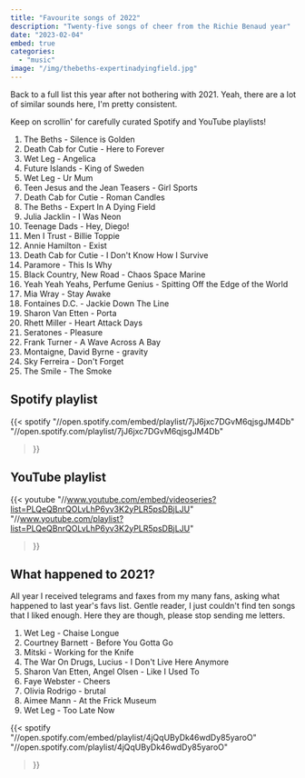 ```yaml
---
title: "Favourite songs of 2022"
description: "Twenty-five songs of cheer from the Richie Benaud year"
date: "2023-02-04"
embed: true
categories: 
  - "music"
image: "/img/thebeths-expertinadyingfield.jpg"
---
```


Back to a full list this year after not bothering with 2021. Yeah, there are a lot of similar sounds here, I'm pretty consistent. 

Keep on scrollin' for carefully curated Spotify and YouTube playlists!

1. The Beths - Silence is Golden
2. Death Cab for Cutie - Here to Forever
3. Wet Leg - Angelica
4. Future Islands - King of Sweden
5. Wet Leg - Ur Mum
6. Teen Jesus and the Jean Teasers - Girl Sports
7. Death Cab for Cutie - Roman Candles
8. The Beths - Expert In A Dying Field
9. Julia Jacklin - I Was Neon
10. Teenage Dads - Hey, Diego!
11. Men I Trust - Billie Toppie
12. Annie Hamilton - Exist
13. Death Cab for Cutie - I Don't Know How I Survive
14. Paramore - This Is Why
15. Black Country, New Road - Chaos Space Marine
16. Yeah Yeah Yeahs, Perfume Genius - Spitting Off the Edge of the World
17. Mia Wray - Stay Awake
18. Fontaines D.C. - Jackie Down The Line
19. Sharon Van Etten - Porta
20. Rhett Miller - Heart Attack Days
21. Seratones - Pleasure
22. Frank Turner - A Wave Across A Bay
23. Montaigne, David Byrne - gravity
24. Sky Ferreira - Don't Forget
25. The Smile - The Smoke

## Spotify playlist
{{< spotify
  "//open.spotify.com/embed/playlist/7jJ6jxc7DGvM6qjsgJM4Db"
  "//open.spotify.com/playlist/7jJ6jxc7DGvM6qjsgJM4Db"
>}}

## YouTube playlist
{{< youtube
  "//www.youtube.com/embed/videoseries?list=PLQeQBnrQOLvLhP6yv3K2yPLR5psDBjLJU"
  "//www.youtube.com/playlist?list=PLQeQBnrQOLvLhP6yv3K2yPLR5psDBjLJU"
>}}

## What happened to 2021?

All year I received telegrams and faxes from my many fans, asking what happened to last year's favs list. Gentle reader, I just couldn't find ten songs that I liked enough. Here they are though, please stop sending me letters.

1. Wet Leg - Chaise Longue
2. Courtney Barnett - Before You Gotta Go
3. Mitski - Working for the Knife
4. The War On Drugs, Lucius - I Don't Live Here Anymore
5. Sharon Van Etten, Angel Olsen - Like I Used To
6. Faye Webster - Cheers
7. Olivia Rodrigo - brutal
8. Aimee Mann - At the Frick Museum
9. Wet Leg - Too Late Now

{{< spotify
  "//open.spotify.com/embed/playlist/4jQqUByDk46wdDy85yaroO"
  "//open.spotify.com/playlist/4jQqUByDk46wdDy85yaroO"
>}}
